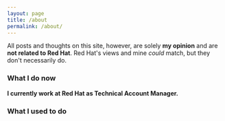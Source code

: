 ```yaml
---
layout: page
title: /about
permalink: /about/
---
```


All posts and thoughts on this site, however, are solely **my opinion** and are **not related to Red Hat**. Red Hat's views and mine *could* match, but they don't necessarily do.

### What I do now
**I currently work at Red Hat as Technical Account Manager.**

### What I used to do

